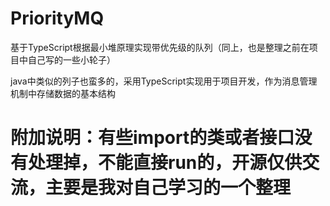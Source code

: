 # PriorityMQ
基于TypeScript根据最小堆原理实现带优先级的队列（同上，也是整理之前在项目中自己写的一些小轮子）

java中类似的列子也蛮多的，采用TypeScript实现用于项目开发，作为消息管理机制中存储数据的基本结构
# 附加说明：有些import的类或者接口没有处理掉，不能直接run的，开源仅供交流，主要是我对自己学习的一个整理
